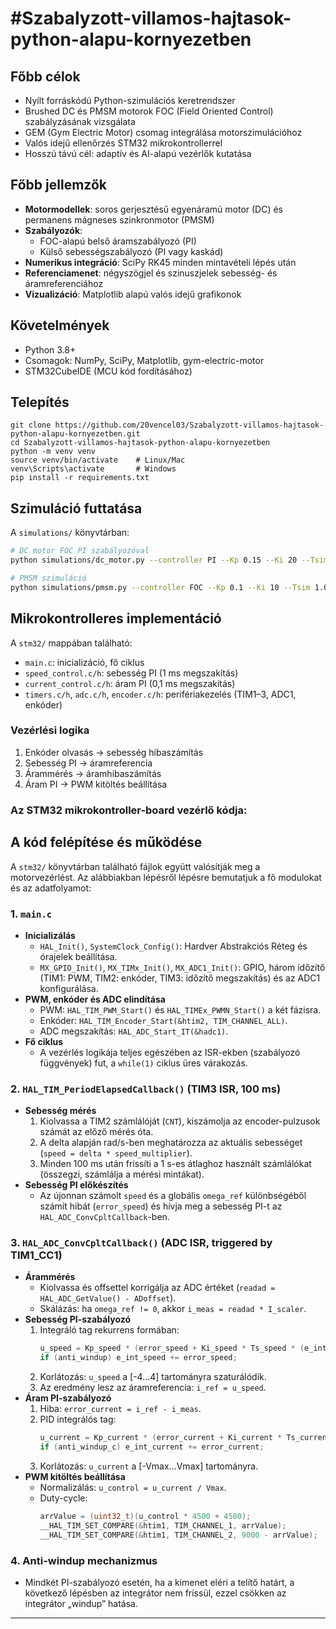 # #Szabalyzott-villamos-hajtasok-python-alapu-kornyezetben  


## Főbb célok

- Nyílt forráskódú Python-szimulációs keretrendszer  
- Brushed DC és PMSM motorok FOC (Field Oriented Control) szabályzásának vizsgálata  
- GEM (Gym Electric Motor) csomag integrálása motor­szimulációhoz  
- Valós idejű ellenőrzés STM32 mikrokontrollerrel  
- Hosszú távú cél: adaptív és AI-alapú vezérlők kutatása

## Főbb jellemzők

- **Motormodellek**: soros gerjesztésű egyenáramú motor (DC) és permanens mágneses szinkronmotor (PMSM)  
- **Szabályozók**:  
  - FOC-alapú belső áram­szabályozó (PI)  
  - Külső sebesség­szabályozó (PI vagy kaskád)  
- **Numerikus integráció**: SciPy RK45 minden mintavételi lépés után  
- **Referenciamenet**: négyszögjel és szinuszjelek sebesség­- és áramreferenciához  
- **Vizualizáció**: Matplotlib alapú valós idejű grafikonok

## Követelmények

- Python 3.8+  
- Csomagok: NumPy, SciPy, Matplotlib, gym-electric-motor  
- STM32CubeIDE (MCU kód fordításához)

## Telepítés

```
git clone https://github.com/20vencel03/Szabalyzott-villamos-hajtasok-python-alapu-kornyezetben.git
cd Szabalyzott-villamos-hajtasok-python-alapu-kornyezetben
python -m venv venv
source venv/bin/activate    # Linux/Mac
venv\Scripts\activate       # Windows
pip install -r requirements.txt

```
## Szimuláció futtatása


A `simulations/` könyvtárban:

```bash
# DC motor FOC PI szabályozóval
python simulations/dc_motor.py --controller PI --Kp 0.15 --Ki 20 --Tsim 2.0

# PMSM szimuláció
python simulations/pmsm.py --controller FOC --Kp 0.1 --Ki 10 --Tsim 1.0
```

## Mikrokontrolleres implementáció

A `stm32/` mappában található:

- `main.c`: inicializáció, fő ciklus  
- `speed_control.c/h`: sebesség PI (1 ms megszakítás)  
- `current_control.c/h`: áram PI (0,1 ms megszakítás)  
- `timers.c/h`, `adc.c/h`, `encoder.c/h`: perifériakezelés (TIM1–3, ADC1, enkóder)

### Vezérlési logika

1. Enkóder olvasás → sebesség hibaszámítás  
2. Sebesség PI → áramreferencia  
3. Árammérés → áramhibaszámítás  
4. Áram PI → PWM kitöltés beállítása  


### Az STM32 mikrokontroller-board vezérlő kódja:

## A kód felépítése és működése

A `stm32/` könyvtárban található fájlok együtt valósítják meg a motorvezérlést. Az alábbiakban lépésről lépésre bemutatjuk a fő modulokat és az adatfolyamot:

### 1. `main.c`
- **Inicializálás**  
  - `HAL_Init()`, `SystemClock_Config()`: Hardver Abstrakciós Réteg és órajelek beállítása.  
  - `MX_GPIO_Init()`, `MX_TIMx_Init()`, `MX_ADC1_Init()`: GPIO, három időzítő (TIM1: PWM, TIM2: enkóder, TIM3: időzítő megszakítás) és az ADC1 konfigurálása.  
- **PWM, enkóder és ADC elindítása**  
  - PWM: `HAL_TIM_PWM_Start()` és `HAL_TIMEx_PWMN_Start()` a két fázisra.  
  - Enkóder: `HAL_TIM_Encoder_Start(&htim2, TIM_CHANNEL_ALL)`.  
  - ADC megszakítás: `HAL_ADC_Start_IT(&hadc1)`.  
- **Fő ciklus**  
  - A vezérlés logikája teljes egészében az ISR-ekben (szabályozó függvények) fut, a `while(1)` ciklus üres várakozás.

### 2. `HAL_TIM_PeriodElapsedCallback()` (TIM3 ISR, 100 ms)
- **Sebesség mérés**  
  1. Kiolvassa a TIM2 számlálóját (`CNT`), kiszámolja az encoder-pulzusok számát az előző mérés óta.  
  2. A delta alapján rad/s-ben meghatározza az aktuális sebességet (`speed = delta * speed_multiplier`).  
  3. Minden 100 ms után frissíti a 1 s-es átlaghoz használt számlálókat (összegzi, számlálja a mérési mintákat).  
- **Sebesség PI előkészítés**  
  - Az újonnan számolt `speed` és a globális `omega_ref` különbségéből számít hibát (`error_speed`) és hívja meg a sebesség PI-t az `HAL_ADC_ConvCpltCallback`-ben.

### 3. `HAL_ADC_ConvCpltCallback()` (ADC ISR,  triggered by TIM1_CC1)
- **Árammérés**  
  - Kiolvassa és offsettel korrigálja az ADC értéket (`readad = HAL_ADC_GetValue() - ADoffset`).  
  - Skálázás: ha `omega_ref != 0`, akkor `i_meas = readad * I_scaler`.  
- **Sebesség PI-szabályozó**  
  1. Integráló tag rekurrens formában:  
     ```c
     u_speed = Kp_speed * (error_speed + Ki_speed * Ts_speed * (e_int_speed + error_speed));
     if (anti_windup) e_int_speed += error_speed;
     ```
  2. Korlátozás: `u_speed` a [-4…4] tartományra szaturálódik.  
  3. Az eredmény lesz az áramreferencia: `i_ref = u_speed`.  
- **Áram PI-szabályozó**  
  1. Hiba: `error_current = i_ref - i_meas`.  
  2. PID integrálós tag:  
     ```c
     u_current = Kp_current * (error_current + Ki_current * Ts_current * (e_int_current + error_current));
     if (anti_windup_c) e_int_current += error_current;
     ```
  3. Korlátozás: `u_current` a [-Vmax…Vmax] tartományra.  
- **PWM kitöltés beállítása**  
  - Normalizálás: `u_control = u_current / Vmax`.  
  - Duty-cycle:  
    ```c
    arrValue = (uint32_t)(u_control * 4500 + 4500);
    __HAL_TIM_SET_COMPARE(&htim1, TIM_CHANNEL_1, arrValue);
    __HAL_TIM_SET_COMPARE(&htim1, TIM_CHANNEL_2, 9000 - arrValue);
    ```

### 4. Anti-windup mechanizmus
- Mindkét PI-szabályozó esetén, ha a kimenet eléri a telítő határt, a következő lépésben az integrátor nem frissül, ezzel csökken az integrátor „windup” hatása.

---



